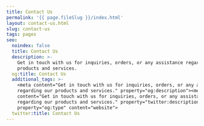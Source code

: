 ```yaml
---
title: Contact Us
permalink: '{{ page.fileSlug }}/index.html'
layout: contact-us.html
slug: contact-us
tags: pages
seo:
  noindex: false
  title: Contact Us
  description: >-
    Get in touch with us for inquiries, orders, or any assistance regarding our
    products and services.
  og:title: Contact Us
  additional_tags: >-
    <meta content="Get in touch with us for inquiries, orders, or any assistance
    regarding our products and services." property="og:description"><meta
    content="Get in touch with us for inquiries, orders, or any assistance
    regarding our products and services." property="twitter:description"><meta
    property="og:type" content="website">
  twitter:title: Contact Us
---
```



